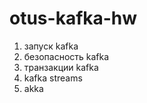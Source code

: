 # otus-kafka-hw

1. запуск kafka
2. безопасность kafka
3. транзакции kafka
4. kafka streams
5. akka
